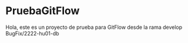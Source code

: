 # PruebaGitFlow

Hola, este es un proyecto de prueba para GitFlow desde la rama develop BugFix/2222-hu01-db
